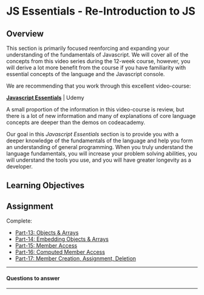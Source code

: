 # JS Essentials - Re-Introduction to JS

## Overview

This section is primarily focused reenforcing and expanding your understanding of the fundamentals of Javascript. We will cover all of the concepts from this video series during the 12-week course, however, you will derive a lot more benefit from the course if you have familiarity with essential concepts of the language and the Javascript console.  

We are recommending that you work through this excellent video-course:

**[Javascript Essentials](https://www.udemy.com/javascript-essentials/)** | Udemy

A small proportion of the information in this video-course is review, but there is a lot of new information and many of explanations of core language concepts are deeper than the demos on codeacademy.

Our goal in this *Javascript Essentials*  section is to provide you with a deeper knowledge of the fundamentals of the language and help you form an understanding of general programming. When you truly understand the language fundamentals, you will increase your problem solving abilities, you will understand the tools you use, and you will have greater longevity as a developer.

## Learning Objectives


## Assignment

Complete:

- [Part-13: Objects & Arrays](https://www.udemy.com/javascript-essentials/learn/v4/t/lecture/4275884?start=0)
- [Part-14: Embedding Objects & Arrays](https://www.udemy.com/javascript-essentials/learn/v4/t/lecture/4275886?start=0)
- [Part-15: Member Access](https://www.udemy.com/javascript-essentials/learn/v4/t/lecture/4275888?start=0)
- [Part-16: Computed Member Access](https://www.udemy.com/javascript-essentials/learn/v4/t/lecture/7166408?start=0)
- [Part-17: Member Creation, Assignment, Deletion](https://www.udemy.com/javascript-essentials/learn/v4/t/lecture/4275890?start=0)

---
#### Questions to answer

---
